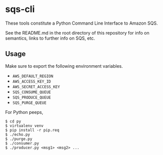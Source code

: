# sqs-cli

These tools constitute a Python Command Line Interface to Amazon SQS.

See the README.md in the root directory of this repository for info on
semantics, links to further info on SQS, etc.

## Usage

Make sure to export the following environment variables.

- ```AWS_DEFAULT_REGION```
- ```AWS_ACCESS_KEY_ID```
- ```AWS_SECRET_ACCESS_KEY```
- ```SQS_CONSUME_QUEUE```
- ```SQS_PRODUCE_QUEUE```
- ```SQS_PURGE_QUEUE```

For Python peeps,

```
$ cd py
$ virtualenv venv
$ pip install -r pip.req
$ ./echo.py
$ ./purge.py
$ ./consumer.py
$ ./producer.py <msg1> <msg2> ...
```

